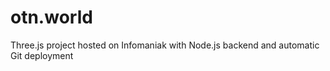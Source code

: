 # otn.world
Three.js project hosted on Infomaniak with Node.js backend and automatic Git deployment
